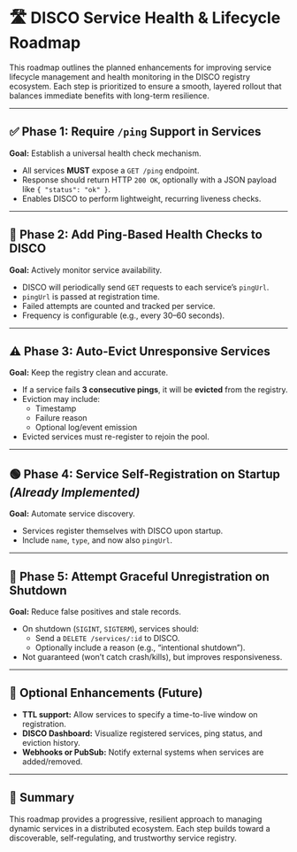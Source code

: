 # 🛣️ DISCO Service Health & Lifecycle Roadmap

This roadmap outlines the planned enhancements for improving service lifecycle management and health monitoring in the DISCO registry ecosystem. Each step is prioritized to ensure a smooth, layered rollout that balances immediate benefits with long-term resilience.

---

## ✅ Phase 1: Require `/ping` Support in Services

**Goal:** Establish a universal health check mechanism.

- All services **MUST** expose a `GET /ping` endpoint.
- Response should return HTTP `200 OK`, optionally with a JSON payload like `{ "status": "ok" }`.
- Enables DISCO to perform lightweight, recurring liveness checks.

---

## 🔁 Phase 2: Add Ping-Based Health Checks to DISCO

**Goal:** Actively monitor service availability.

- DISCO will periodically send `GET` requests to each service’s `pingUrl`.
- `pingUrl` is passed at registration time.
- Failed attempts are counted and tracked per service.
- Frequency is configurable (e.g., every 30–60 seconds).

---

## ⚠️ Phase 3: Auto-Evict Unresponsive Services

**Goal:** Keep the registry clean and accurate.

- If a service fails **3 consecutive pings**, it will be **evicted** from the registry.
- Eviction may include:
  - Timestamp
  - Failure reason
  - Optional log/event emission
- Evicted services must re-register to rejoin the pool.

---

## 🟢 Phase 4: Service Self-Registration on Startup _(Already Implemented)_

**Goal:** Automate service discovery.

- Services register themselves with DISCO upon startup.
- Include `name`, `type`, and now also `pingUrl`.

---

## 💨 Phase 5: Attempt Graceful Unregistration on Shutdown

**Goal:** Reduce false positives and stale records.

- On shutdown (`SIGINT`, `SIGTERM`), services should:
  - Send a `DELETE /services/:id` to DISCO.
  - Optionally include a reason (e.g., “intentional shutdown”).
- Not guaranteed (won’t catch crash/kills), but improves responsiveness.

---

## 🧪 Optional Enhancements (Future)

- **TTL support:** Allow services to specify a time-to-live window on registration.
- **DISCO Dashboard:** Visualize registered services, ping status, and eviction history.
- **Webhooks or PubSub:** Notify external systems when services are added/removed.

---

## 🧭 Summary

This roadmap provides a progressive, resilient approach to managing dynamic services in a distributed ecosystem. Each step builds toward a discoverable, self-regulating, and trustworthy service registry.
